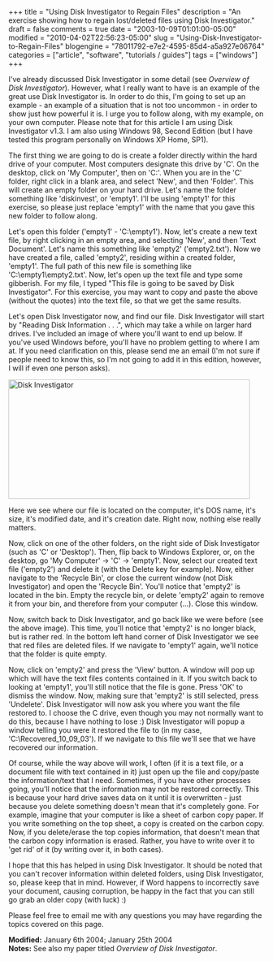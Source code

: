+++
title = "Using Disk Investigator to Regain Files"
description = "An exercise showing how to regain lost/deleted files using Disk Investigator."
draft = false
comments = true
date = "2003-10-09T01:01:00-05:00"
modified = "2010-04-02T22:56:23-05:00"
slug = "Using-Disk-Investigator-to-Regain-Files"
blogengine = "78011792-e7e2-4595-85d4-a5a927e06764"
categories = ["article", "software", "tutorials / guides"]
tags = ["windows"]
+++

<p>
I&#39;ve already discussed Disk Investigator in some detail (see <em>Overview of Disk Investigator</em>). However, what I really want to have is an example of the great use Disk Investigator is. In order to do this, I&#39;m going to set up an example - an example of a situation that is not too uncommon - in order to show just how powerful it is. I urge you to follow along, with my example, on your own computer. Please note that for this article I am using Disk Investigator v1.3. I am also using Windows 98, Second Edition (but I have tested this program personally on Windows XP Home, SP1).
</p>
<p>
The first thing we are going to do is create a folder directly within the hard drive of your computer. Most computers designate this drive by &#39;C&#39;. On the desktop, click on &#39;My Computer&#39;, then on &#39;C:&#39;. When you are in the &#39;C&#39; folder, right click in a blank area, and select &#39;New&#39;, and then &#39;Folder&#39;. This will create an empty folder on your hard drive. Let&#39;s name the folder something like &#39;diskinvest&#39;, or &#39;empty1&#39;. I&#39;ll be using &#39;empty1&#39; for this exercise, so please just replace &#39;empty1&#39; with the name that you gave this new folder to follow along.
</p>
<p>
Let&#39;s open this folder (&#39;empty1&#39; - &#39;C:\empty1&#39;). Now, let&#39;s create a new text file, by right clicking in an empty area, and selecting &#39;New&#39;, and then &#39;Text Document&#39;. Let&#39;s name this something like &#39;empty2&#39; (&#39;empty2.txt&#39;). Now we have created a file, called &#39;empty2&#39;, residing within a created folder, &#39;empty1&#39;. The full path of this new file is something like &#39;C:\empty1\empty2.txt&#39;. Now, let&#39;s open up the text file and type some gibberish. For my file, I typed &quot;This file is going to be saved by Disk Investigator&quot;. For this exercise, you may want to copy and paste the above (without the quotes) into the text file, so that we get the same results.
</p>
<p>
Let&#39;s open Disk Investigator now, and find our file. Disk Investigator will start by &quot;Reading Disk Information . . .&quot;, which may take a while on larger hard drives. I&#39;ve included an image of where you&#39;ll want to end up below. If you&#39;ve used Windows before, you&#39;ll have no problem getting to where I am at. If you need clarification on this, please send me an email (I&#39;m not sure if people need to know this, so I&#39;m not going to add it in this edition, however, I will if even one person asks).
</p>
<p>
<a href="/files/images/diskinvest01.jpg" onclick="window.open(this.href);return false;"><img style="width: 475px; height: 235px" src="/files/images/diskinvest01t.jpg" alt="Disk Investigator" title="Disk Investigator" /></a>
</p>
<p>
Here we see where our file is located on the computer, it&#39;s DOS name, it&#39;s size, it&#39;s modified date, and it&#39;s creation date. Right now, nothing else really matters.
</p>
<p>
Now, click on one of the other folders, on the right side of Disk Investigator (such as &#39;C&#39; or &#39;Desktop&#39;). Then, flip back to Windows Explorer, or, on the desktop, go &#39;My Computer&#39; -&gt; &#39;C&#39; -&gt; &#39;empty1&#39;. Now, select our created text file (&#39;empty2&#39;) and delete it (with the Delete key for example). Now, either navigate to the &#39;Recycle Bin&#39;, or close the current window (not Disk Investigator) and open the &#39;Recycle Bin&#39;. You&#39;ll notice that &#39;empty2&#39; is located in the bin. Empty the recycle bin, or delete &#39;empty2&#39; again to remove it from your bin, and therefore from your computer (...). Close this window.
</p>
<p>
Now, switch back to Disk Investigator, and go back like we were before (see the above image). This time, you&#39;ll notice that &#39;empty2&#39; is no longer black, but is rather red. In the bottom left hand corner of Disk Investigator we see that red files are deleted files. If we navigate to &#39;empty1&#39; again, we&#39;ll notice that the folder is quite empty.
</p>
<p>
Now, click on &#39;empty2&#39; and press the &#39;View&#39; button. A window will pop up which will have the text files contents contained in it. If you switch back to looking at &#39;empty1&#39;, you&#39;ll still notice that the file is gone. Press &#39;OK&#39; to dismiss the window. Now, making sure that &#39;empty2&#39; is still selected, press &#39;Undelete&#39;. Disk Investigator will now ask you where you want the file restored to. I choose the C drive, even though you may not normally want to do this, because I have nothing to lose :) Disk Investigator will popup a window telling you were it restored the file to (in my case, &#39;C:\Recovered_10_09_03&#39;). If we navigate to this file we&#39;ll see that we have recovered our information.
</p>
<p>
Of course, while the way above will work, I often (if it is a text file, or a document file with text contained in it) just open up the file and copy/paste the information/text that I need. Sometimes, if you have other processes going, you&#39;ll notice that the information may not be restored correctly. This is because your hard drive saves data on it until it is overwritten - just because you delete something doesn&#39;t mean that it&#39;s completely gone. For example, imagine that your computer is like a sheet of carbon copy paper. If you write something on the top sheet, a copy is created on the carbon copy. Now, if you delete/erase the top copies information, that doesn&#39;t mean that the carbon copy information is erased. Rather, you have to write over it to &#39;get rid&#39; of it (by writing over it, in both cases).
</p>
<p>
I hope that this has helped in using Disk Investigator. It should be noted that you can&#39;t recover information within deleted folders, using Disk Investigator, so, please keep that in mind. However, if Word happens to incorrectly save your document, causing corruption, be happy in the fact that you can still go grab an older copy (with luck) :)
</p>
<p>
Please feel free to email me with any questions you may have regarding the topics covered on this page.
</p>
<p>
<strong>Modified:</strong> January 6th 2004; January 25th 2004<br />
<strong>Notes:</strong> See also my paper titled <em>Overview of Disk Investigator</em>.
</p>

